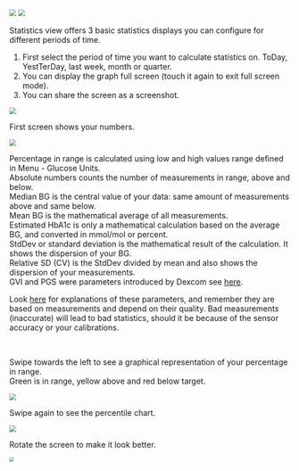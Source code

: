 <img src="../../images/hamburger_menu.png" style="zoom:75%;" />  
<img src="../images/M-STA.png" style="zoom:75%;" />

Statistics view offers 3 basic statistics displays you can configure for different periods of time.

1. First select the period of time you want to calculate statistics on. ToDay, YestTerDay, last week, month or quarter.
2. You can display the graph full screen (touch it again to exit full screen mode).
3. You can share the screen as a screenshot.

<img src="../images/M-STA1.png" style="zoom:75%;" />

</br>

First screen shows your numbers.

<img src="../images/M-STA2.png" style="zoom:75%;" />

Percentage in range is calculated using low and high values range defined in Menu - Glucose Units.  
Absolute numbers counts the number of measurements in range, above and below.  
Median BG is the central value of your data: same amount of measurements above and same below.  
Mean BG is the mathematical average of all measurements.  
Estimated HbA1c is only a mathematical calculation based on the average BG, and converted in mmol/mol or percent.  
StdDev or standard deviation is the mathematical result of the calculation. It shows the dispersion of your BG.  
Relative SD (CV) is the StdDev divided by mean and also shows the dispersion of your measurements.  
GVI and PGS were parameters introduced by Dexcom see [here](https://web.archive.org/web/20160523152519/http://www.healthline.com/diabetesmine/a-new-view-of-glycemic-variability-how-long-is-your-line). 

Look [here](https://diatribe.org/understanding-average-glucose-standard-deviation-cv-and-blood-sugar-variability) for explanations of these parameters, and remember they are based on measurements and depend on their quality. Bad measurements (inaccurate) will lead to bad statistics, should it be because of the sensor accuracy or your calibrations.

</br>

Swipe towards the left to see a graphical representation of your percentage in range.  
Green is in range, yellow above and red below target.

<img src="../images/M-STA3.png" style="zoom:75%;" />

</br>

Swipe again to see the percentile chart.

<img src="../images/M-STA4.png" style="zoom:75%;" />

Rotate the screen to make it look better.

<img src="../images/M-STA5.png" style="zoom:50%;" />